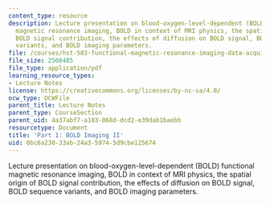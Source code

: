 ```yaml
---
content_type: resource
description: Lecture presentation on blood-oxygen-level-dependent (BOLD) functional
  magnetic resonance imaging, BOLD in context of MRI physics, the spatial origin of
  BOLD signal contribution, the effects of diffusion on BOLD signal, BOLD sequence
  variants, and BOLD imaging parameters.
file: /courses/hst-583-functional-magnetic-resonance-imaging-data-acquisition-and-analysis-fall-2008/0bc6a23033ab24a359745d9cbe125674_1020_db_physl4.pdf
file_size: 2508485
file_type: application/pdf
learning_resource_types:
- Lecture Notes
license: https://creativecommons.org/licenses/by-nc-sa/4.0/
ocw_type: OCWFile
parent_title: Lecture Notes
parent_type: CourseSection
parent_uid: 4a37abf7-a103-068d-dcd2-e39dab1baebb
resourcetype: Document
title: 'Part 1: BOLD Imaging II'
uid: 0bc6a230-33ab-24a3-5974-5d9cbe125674
---
```

Lecture presentation on blood-oxygen-level-dependent (BOLD) functional magnetic resonance imaging, BOLD in context of MRI physics, the spatial origin of BOLD signal contribution, the effects of diffusion on BOLD signal, BOLD sequence variants, and BOLD imaging parameters.